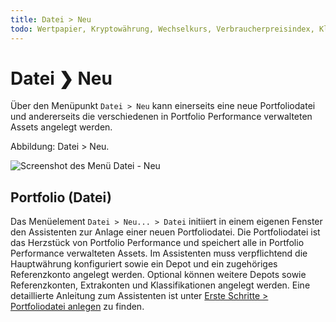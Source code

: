 ```yaml
---
title: Datei > Neu
todo: Wertpapier, Kryptowährung, Wechselkurs, Verbraucherpreisindex, Klassifizierung, Watchliste beschreiben
---
```

# Datei &#10095; Neu

Über den Menüpunkt `Datei > Neu` kann einerseits eine neue Portfoliodatei und andererseits die verschiedenen in Portfolio Performance verwalteten Assets angelegt werden.

Abbildung: Datei > Neu.

![Screenshot des Menü Datei - Neu](./images/menu-datei-neu.png)

## Portfolio (Datei)
Das Menüelement `Datei > Neu... > Datei` initiiert in einem eigenen Fenster den Assistenten zur Anlage einer neuen Portfoliodatei. Die Portfoliodatei ist das Herzstück von Portfolio Performance und speichert alle in Portfolio Performance verwalteten Assets. Im Assistenten muss verpflichtend die Hauptwährung konfiguriert sowie ein Depot und ein zugehöriges Referenzkonto angelegt werden. Optional können weitere Depots sowie Referenzkonten, Extrakonten und Klassifikationen angelegt werden. Eine detaillierte Anleitung zum Assistenten ist unter [Erste Schritte > Portfoliodatei anlegen](../../erste-schritte/intro-neue-portfoliodatei-anlegen.md) zu finden.
